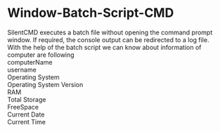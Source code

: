 # Window-Batch-Script-CMD
<p>SilentCMD executes a batch file without opening the command prompt window. If required, the console output can be redirected to a log file.</br>
With the help of the batch script we can know about information of computer are following </br>
 computerName </br>username</br>Operating System </br>Operating System Version</br>RAM </br>Total Storage </br>FreeSpace </br>Current Date </br>Current Time
</p>